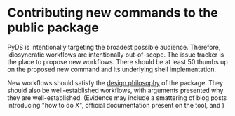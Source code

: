 # Contributing new commands to the public package

PyDS is intentionally targeting the broadest possible audience.
Therefore, idiosyncratic workflows are intentionally out-of-scope.
The issue tracker is the place to propose new workflows.
There should be at least 50 thumbs up on the proposed new command
and its underlying shell implementation.

New workflows should satisfy the [design philosophy](design/) of the package.
They should also be well-established workflows,
with arguments presented why they are well-established.
(Evidence may include a smattering of blog posts introducing "how to do X",
official documentation present on the tool,
and )
